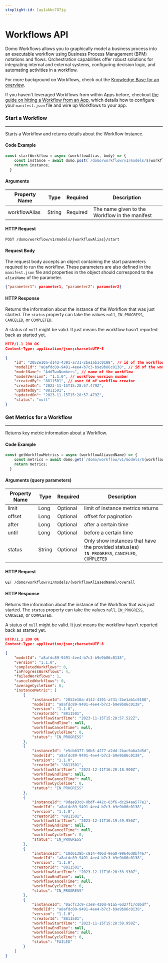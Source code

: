 ```yaml
---
stoplight-id: 1ay1akbc787jg
---
```


# Workflows API

Domo Workflows allows you to graphically model a business process into an executable workflow using Business Process Management (BPM) notations and flows. Orchestration capabilities offer robust solutions for integrating internal and external systems, configuring decision logic, and automating activities in a workflow.


For more background on Workflows, check out the [Knowledge Base for an overview](https://domo-support.domo.com/s/article/000005108?language=en_US). 

If you haven't leveraged Workflows from within Apps before, checkout [the guide on hitting a Workflow from an App](../Apps/App-Framework/Guides/hitting-a-workflow.md), which details how to configure your `manifest.json` file and wire up Workflows to your app.


### Start a Workflow
---
Starts a Workflow and returns details about the Workflow Instance.


#### Code Example

```js
const startWorkflow = async (workflowAlias, body) => {
    const instance = await domo.post(`/domo/workflow/v1/models/${workflowAlias}/start`, body)
    return instance;
  }
  ```

#### Arguments
| Property Name| Type | Required | Description |
| --- | --- | --- | --- |
|workflowAlias	|String	|Required	|The name given to the Workflow in the manifest|

#### HTTP Request
```text
POST /domo/workflow/v1/models/{workflowAlias}/start
```

#### Request Body

The request body accepts an object containing the start parameters required to run the workflow. These parameters are also defined in the `manifest.json` file and properties in the object should correspond to the `aliasName` of the parameter.

```json
{"parameter1": parameter1, "parameter2": parameter2}
```

#### HTTP Response

Returns the information about the instance of the Workflow that was just started. The `status` property can take the values `null`, `IN_PROGRESS`, `CANCELED`,  or `COMPLETED`. 

A status of `null` might be valid. It just means the workflow hasn’t reported back as started yet.


```json
HTTP/1.1 200 OK
Content-Type: application/json;charset=UTF-8

{
    "id": "2052e10a-d142-4391-a731-2be1ab1c0188", // id of the workflow
    "modelId": "a8afdc89-9491-4ee4-b7c3-b9e9b86c0138", // id of the workflow instance
    "modelName": "AddTwoNumbers", // name of the workflow
    "modelVersion": "1.1.0", // workflow version number
    "createdBy": "8811501", // user id of workflow creator
    "createdOn": "2023-11-15T15:28:57.479Z",
    "updatedBy": "8811501",
    "updatedOn": "2023-11-15T15:28:57.479Z",
    "status": "null"
}
```

### Get Metrics for a Workflow
---
Returns key metric information about a Workflow.


#### Code Example

```js
const getWorkflowMetrics = async (workflowAliasedName) => {
    const metrics = await domo.get(`/domo/workflow/v1/models/${workflowAliasedName}/overall`);
    return metrics;
  }
  ```

#### Arguments (query parameters)
| Property Name| Type | Required | Description |
| --- | --- | --- | --- |
|limit	|Long	|Optional	|limit of instance metrics returns|
|offset	|Long	|Optional	|offset for pagination|
|after	|Long	|Optional	|after a certain time|
|until	|Long	|Optional	|before a certain time|
|status	|String	|Optional	|Only show instances that have the provided status(es) `IN_PROGRESS`, `CANCELED`, `COMPLETED`|

#### HTTP Request
```text
GET /domo/workflow/v1/models/{workflowAliasedName}/overall
```



#### HTTP Response

Returns the information about the instance of the Workflow that was just started. The `status` property can take the values `null`, `IN_PROGRESS`, `CANCELED`,  or `COMPLETED`. 

A status of `null` might be valid. It just means the workflow hasn’t reported back as started yet.


```json
HTTP/1.1 200 OK
Content-Type: application/json;charset=UTF-8

{
    "modelId": "a8afdc89-9491-4ee4-b7c3-b9e9b86c0138",
    "version": "1.1.0",
    "completedWorkflows": 0,
    "inProgressWorkflows": 4,
    "failedWorkflows": 1,
    "canceledWorkflows": 0,
    "averageCycleTime": 0,
    "instanceMetric": [
        {
            "instanceId": "2052e10a-d142-4391-a731-2be1ab1c0188",
            "modelId": "a8afdc89-9491-4ee4-b7c3-b9e9b86c0138",
            "version": "1.1.0",
            "creatorId": "8811501",
            "workflowStartTime": "2023-11-15T15:28:57.522Z",
            "workflowEndTime": null,
            "workflowCancelTime": null,
            "workflowCycleTime": 0,
            "status": "IN_PROGRESS"
        },
        {
            "instanceId": "e5cb6377-36b5-4277-a2dd-2bac9a6a2d5d",
            "modelId": "a8afdc89-9491-4ee4-b7c3-b9e9b86c0138",
            "version": "1.1.0",
            "creatorId": "8811501",
            "workflowStartTime": "2023-12-11T16:20:18.900Z",
            "workflowEndTime": null,
            "workflowCancelTime": null,
            "workflowCycleTime": 0,
            "status": "IN_PROGRESS"
        },
        {
            "instanceId": "0dee93c0-0bdf-442c-83f6-dc294aa577e1",
            "modelId": "a8afdc89-9491-4ee4-b7c3-b9e9b86c0138",
            "version": "1.1.0",
            "creatorId": "8811501",
            "workflowStartTime": "2023-12-11T16:19:49.956Z",
            "workflowEndTime": null,
            "workflowCancelTime": null,
            "workflowCycleTime": 0,
            "status": "IN_PROGRESS"
        },
        {
            "instanceId": "10d6138b-c814-406d-9ea0-99646d0bf467",
            "modelId": "a8afdc89-9491-4ee4-b7c3-b9e9b86c0138",
            "version": "1.1.0",
            "creatorId": "8811501",
            "workflowStartTime": "2023-12-11T16:20:33.930Z",
            "workflowEndTime": null,
            "workflowCancelTime": null,
            "workflowCycleTime": 0,
            "status": "IN_PROGRESS"
        },
        {
            "instanceId": "0acfc3c9-c3e8-420d-81a5-6d27f17c0bdf",
            "modelId": "a8afdc89-9491-4ee4-b7c3-b9e9b86c0138",
            "version": "1.1.0",
            "creatorId": "8811501",
            "workflowStartTime": "2023-11-15T15:28:59.950Z",
            "workflowEndTime": null,
            "workflowCancelTime": null,
            "workflowCycleTime": 0,
            "status": "FAILED"
        }
    ]
}
```
